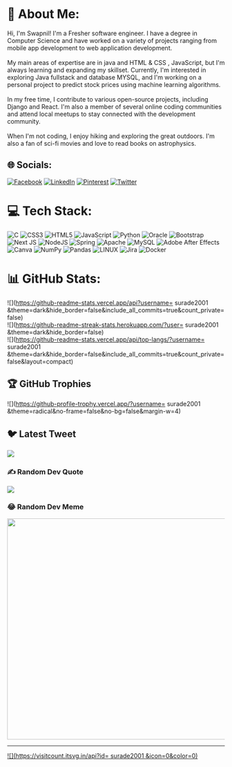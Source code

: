 
# 💫 About Me:
Hi, I'm Swapnil! I'm a Fresher  software engineer. I have a degree in Computer Science and have worked on a variety of projects ranging from mobile  app development to web application development.<br><br>My main areas of expertise are in java and HTML & CSS , JavaScript, but I'm always learning and expanding my skillset. Currently, I'm interested in exploring Java fullstack and database MYSQL, and I'm working on a personal project to predict stock prices using machine learning algorithms.<br><br>In my free time, I contribute to various open-source projects, including Django and React. I'm also a member of several online coding communities and attend local meetups to stay connected with the development community.<br><br>When I'm not coding, I enjoy hiking and exploring the great outdoors. I'm also a fan of sci-fi movies and love to read books on astrophysics.


## 🌐 Socials:
[![Facebook](https://img.shields.io/badge/Facebook-%231877F2.svg?logo=Facebook&logoColor=white)](https://facebook.com/8308260112) [![LinkedIn](https://img.shields.io/badge/LinkedIn-%230077B5.svg?logo=linkedin&logoColor=white)](https://linkedin.com/in/swapnilurade2001@gmail.com) [![Pinterest](https://img.shields.io/badge/Pinterest-%23E60023.svg?logo=Pinterest&logoColor=white)](https://pinterest.com/swapnilurade2001) [![Twitter](https://img.shields.io/badge/Twitter-%231DA1F2.svg?logo=Twitter&logoColor=white)](https://twitter.com/Swapnilurade18@gmail.com) 

# 💻 Tech Stack:
![C](https://img.shields.io/badge/c-%2300599C.svg?style=for-the-badge&logo=c&logoColor=white) ![CSS3](https://img.shields.io/badge/css3-%231572B6.svg?style=for-the-badge&logo=css3&logoColor=white) ![HTML5](https://img.shields.io/badge/html5-%23E34F26.svg?style=for-the-badge&logo=html5&logoColor=white) ![JavaScript](https://img.shields.io/badge/javascript-%23323330.svg?style=for-the-badge&logo=javascript&logoColor=%23F7DF1E) ![Python](https://img.shields.io/badge/python-3670A0?style=for-the-badge&logo=python&logoColor=ffdd54) ![Oracle](https://img.shields.io/badge/Oracle-F80000?style=for-the-badge&logo=oracle&logoColor=white) ![Bootstrap](https://img.shields.io/badge/bootstrap-%23563D7C.svg?style=for-the-badge&logo=bootstrap&logoColor=white) ![Next JS](https://img.shields.io/badge/Next-black?style=for-the-badge&logo=next.js&logoColor=white) ![NodeJS](https://img.shields.io/badge/node.js-6DA55F?style=for-the-badge&logo=node.js&logoColor=white) ![Spring](https://img.shields.io/badge/spring-%236DB33F.svg?style=for-the-badge&logo=spring&logoColor=white) ![Apache](https://img.shields.io/badge/apache-%23D42029.svg?style=for-the-badge&logo=apache&logoColor=white) ![MySQL](https://img.shields.io/badge/mysql-%2300f.svg?style=for-the-badge&logo=mysql&logoColor=white) ![Adobe After Effects](https://img.shields.io/badge/Adobe%20After%20Effects-9999FF.svg?style=for-the-badge&logo=Adobe%20After%20Effects&logoColor=white) ![Canva](https://img.shields.io/badge/Canva-%2300C4CC.svg?style=for-the-badge&logo=Canva&logoColor=white) ![NumPy](https://img.shields.io/badge/numpy-%23013243.svg?style=for-the-badge&logo=numpy&logoColor=white) ![Pandas](https://img.shields.io/badge/pandas-%23150458.svg?style=for-the-badge&logo=pandas&logoColor=white) ![LINUX](https://img.shields.io/badge/Linux-FCC624?style=for-the-badge&logo=linux&logoColor=black) ![Jira](https://img.shields.io/badge/jira-%230A0FFF.svg?style=for-the-badge&logo=jira&logoColor=white) ![Docker](https://img.shields.io/badge/docker-%230db7ed.svg?style=for-the-badge&logo=docker&logoColor=white)
# 📊 GitHub Stats:
![](https://github-readme-stats.vercel.app/api?username=	surade2001	&theme=dark&hide_border=false&include_all_commits=true&count_private=false)<br/>
![](https://github-readme-streak-stats.herokuapp.com/?user=	surade2001	&theme=dark&hide_border=false)<br/>
![](https://github-readme-stats.vercel.app/api/top-langs/?username=	surade2001	&theme=dark&hide_border=false&include_all_commits=true&count_private=false&layout=compact)

## 🏆 GitHub Trophies
![](https://github-profile-trophy.vercel.app/?username=	surade2001	&theme=radical&no-frame=false&no-bg=false&margin-w=4)

## 🐦 Latest Tweet
[![](https://gtce.itsvg.in/api?username=Swapnilurade18@gmail.com)](https://github.com/VishwaGauravIn/github-twitter-card-embed)

### ✍️ Random Dev Quote
![](https://quotes-github-readme.vercel.app/api?type=horizontal&theme=radical)

### 😂 Random Dev Meme
<img src="https://random-memer.herokuapp.com/" width="512px"/>

---
[![](https://visitcount.itsvg.in/api?id=	surade2001	&icon=0&color=0)](https://visitcount.itsvg.in)

<!-- Proudly created with GPRM ( https://gprm.itsvg.in ) -->
